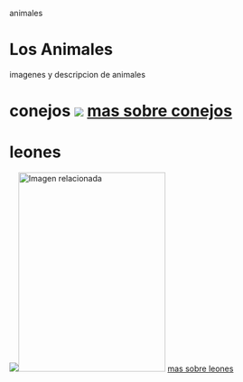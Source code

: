 animales 
<!DOCTYPE html>
<html>
<head>
  <title>ANIMALES</title> 
  </head>
  <body> 
    <h1>Los Animales</h1>
    <p>imagenes y descripcion de animales</p>
    <h1> conejos </1>
    
    
  <img src="https://www.kasandbox.org/programming-images/animals/rabbit.png">
    <a href="https://es.wikipedia.org/wiki/Oryctolagus_cuniculus"> mas sobre conejos </a>
    
    
  <h1> leones </h1> 
  <img src="<a class="irc_mil i3597" rel="noopener" jsaction="mousedown:irc.rl;focus:irc.rl" data-noload="" target="_blank" tabindex="0" href="http://programalaesfera.blogspot.com/2013/04/el-miedo-al-papel-en-blanco.html" data-ved="2ahUKEwimwJOkl6jfAhVEgJAKHQFgAtcQjRx6BAgBEAU"><img class="irc_mi" src="http://victorjsanz.es/wp-content/uploads/2013/04/Papel-en-blanco.jpg" alt="Imagen relacionada" onload="typeof google==='object'&amp;&amp;google.aft&amp;&amp;google.aft(this)" width="260" height="353" style="margin-top: 0px;"></a>
<a href="https://es.wikipedia.org/wiki/Panthera_leo"> mas sobre leones </a>
  
  
